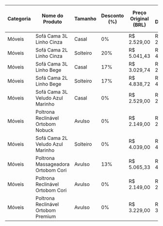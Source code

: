 | Categoria | Nome do Produto | Tamanho | Desconto (%) | Preço Original (BRL) | Preço com Desconto (BRL) | Parcelamento | Economia (BRL) | Componentes |
|-----------|-----------------|---------|--------------|----------------------|--------------------------|--------------|---------------|-------------|
| Móveis | Sofá Cama 3L Linho Cinza | Casal | 0% | R$ 2.529,00 | R$ 2.529,00 | 21x de R$ 149,25 | R$ 0,00 | Sofá Cama |
| Móveis | Sofá Cama 2L Linho Cinza | Solteiro | 20% | R$ 5.041,43 | R$ 4.039,00 | 21x de R$ 238,37 | R$ 1.002,43 | Sofá Cama |
| Móveis | Sofá Cama 3L Linho Bege | Casal | 17% | R$ 3.029,74 | R$ 2.529,00 | 21x de R$ 149,25 | R$ 500,74 | Sofá Cama |
| Móveis | Sofá Cama 2L Linho Bege | Solteiro | 17% | R$ 4.838,72 | R$ 4.039,00 | 21x de R$ 238,37 | R$ 799,72 | Sofá Cama |
| Móveis | Sofá Cama 3L Veludo Azul Marinho | Casal | 0% | R$ 2.529,00 | R$ 2.529,00 | 21x de R$ 149,25 | R$ 0,00 | Sofá Cama |
| Móveis | Poltrona Reclinável Ortobom Nobuck | Avulso | 0% | R$ 2.149,00 | R$ 2.149,00 | 21x de R$ 126,83 | R$ 0,00 | Poltrona |
| Móveis | Sofá Cama 2L Veludo Azul Marinho | Solteiro | 0% | R$ 4.039,00 | R$ 4.039,00 | 21x de R$ 238,37 | R$ 0,00 | Sofá Cama |
| Móveis | Poltrona Massageadora Ortobom Cori | Avulso | 13% | R$ 5.065,33 | R$ 4.409,00 | 21x de R$ 260,21 | R$ 656,33 | Poltrona |
| Móveis | Poltrona Reclinável Ortobom Cori | Avulso | 0% | R$ 2.149,00 | R$ 2.149,00 | 21x de R$ 126,83 | R$ 0,00 | Poltrona |
| Móveis | Poltrona Reclinável Ortobom Premium | Avulso | 0% | R$ 3.229,00 | R$ 3.229,00 | 21x de R$ 190,57 | R$ 0,00 | Poltrona |